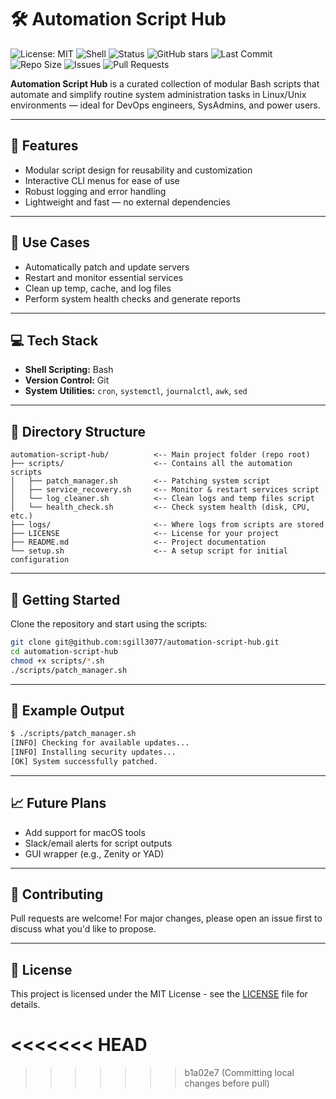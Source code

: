 # 🛠️ Automation Script Hub

![License: MIT](https://img.shields.io/badge/License-MIT-blue.svg)
![Shell](https://img.shields.io/badge/Shell-Bash-blue)
![Status](https://img.shields.io/badge/status-active-brightgreen)
![GitHub stars](https://img.shields.io/github/stars/sgill3077/automation-script-hub?style=social)
![Last Commit](https://img.shields.io/github/last-commit/sgill3077/automation-script-hub)
![Repo Size](https://img.shields.io/github/repo-size/sgill3077/automation-script-hub)
![Issues](https://img.shields.io/github/issues/sgill3077/automation-script-hub)
![Pull Requests](https://img.shields.io/github/issues-pr/sgill3077/automation-script-hub)

**Automation Script Hub** is a curated collection of modular Bash scripts that automate and simplify routine system administration tasks in Linux/Unix environments — ideal for DevOps engineers, SysAdmins, and power users.

---

## 🔧 Features

- Modular script design for reusability and customization  
- Interactive CLI menus for ease of use  
- Robust logging and error handling  
- Lightweight and fast — no external dependencies  

---

## 🚀 Use Cases

- Automatically patch and update servers  
- Restart and monitor essential services  
- Clean up temp, cache, and log files  
- Perform system health checks and generate reports  

---

## 💻 Tech Stack

- **Shell Scripting:** Bash  
- **Version Control:** Git  
- **System Utilities:** `cron`, `systemctl`, `journalctl`, `awk`, `sed`  

---

## 📁 Directory Structure

```
automation-script-hub/          <-- Main project folder (repo root)
├── scripts/                    <-- Contains all the automation scripts
│   ├── patch_manager.sh        <-- Patching system script
│   ├── service_recovery.sh     <-- Monitor & restart services script
│   └── log_cleaner.sh          <-- Clean logs and temp files script
│   └── health_check.sh         <-- Check system health (disk, CPU, etc.)
├── logs/                       <-- Where logs from scripts are stored
├── LICENSE                     <-- License for your project
├── README.md                   <-- Project documentation
└── setup.sh                    <-- A setup script for initial configuration

```

---

## 📌 Getting Started

Clone the repository and start using the scripts:

```bash
git clone git@github.com:sgill3077/automation-script-hub.git
cd automation-script-hub
chmod +x scripts/*.sh
./scripts/patch_manager.sh
```

---

## 🧪 Example Output

```bash
$ ./scripts/patch_manager.sh
[INFO] Checking for available updates...
[INFO] Installing security updates...
[OK] System successfully patched.
```

---

## 📈 Future Plans

- Add support for macOS tools  
- Slack/email alerts for script outputs  
- GUI wrapper (e.g., Zenity or YAD)  

---

## 🤝 Contributing

Pull requests are welcome! For major changes, please open an issue first to discuss what you'd like to propose.

---

## 📄 License

This project is licensed under the MIT License - see the [LICENSE](./LICENSE) file for details.

<<<<<<< HEAD
=======

>>>>>>> b1a02e7 (Committing local changes before pull)
